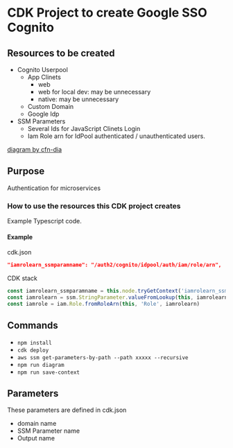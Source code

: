 # CDK Project to create Google SSO Cognito 

## Resources to be created

* Cognito Userpool
  * App Clinets
    * web
    * web for local dev: may be unnecessary
    * native: may be unnecessary
  * Custom Domain
  * Google Idp
* SSM Parameters
  * Several Ids for JavaScript Clinets Login
  * Iam Role arn for IdPool authenticated / unauthenticated users.

[diagram by cfn-dia](https://diagram.figmentresearch.com/auth2)

## Purpose

Authentication for microservices

### How to use the resources this CDK project creates

Example Typescript code.

#### Example

cdk.json
```json
"iamrolearn_ssmparamname": "/auth2/cognito/idpool/auth/iam/role/arn",
```

CDK stack 
```Typescript
const iamrolearn_ssmparamname = this.node.tryGetContext('iamrolearn_ssmparamname')
const iamrolearn = ssm.StringParameter.valueFromLookup(this, iamrolearn_ssmparamname)
const iamrole = iam.Role.fromRoleArn(this, 'Role', iamrolearn)
```

## Commands

* `npm install`
* `cdk deploy`
* `aws ssm get-parameters-by-path --path xxxxx --recursive`
* `npm run diagram`
* `npm run save-context`

## Parameters

These parameters are defined in cdk.json 

* domain name
* SSM Parameter name
* Output name

